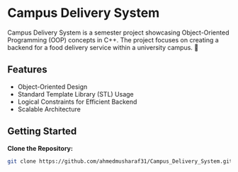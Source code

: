 # Campus Delivery System

Campus Delivery System is a semester project showcasing Object-Oriented Programming (OOP) concepts in C++. The project focuses on creating a backend for a food delivery service within a university campus. 🚀

## Features

- Object-Oriented Design
- Standard Template Library (STL) Usage
- Logical Constraints for Efficient Backend
- Scalable Architecture

## Getting Started

**Clone the Repository:**

   ```bash
   git clone https://github.com/ahmedmusharaf31/Campus_Delivery_System.git
